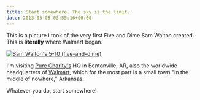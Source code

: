 ```yaml
---
title: Start somewhere. The sky is the limit.
date: 2013-03-05 03:55:16+00:00
---
```


This is a picture I took of the very first Five and Dime Sam Walton created. This is **literally** where Walmart began.

[![Sam Walton's 5-10 (five-and-dime)](https://igcdn-photos-c-a.akamaihd.net/hphotos-ak-xtp1/t51.2885-15/e15/11252616_461686984005114_1906979168_n.jpg)](http://instagram.com/p/Wci53vohl7/)

I'm visiting [Pure Charity's](https://purecharity.com/) HQ in Bentonville, AR, also the worldwide headquarters of [Walmart](http://corporate.walmart.com/our-story/), which for the most part is a small town "in the middle of nowhere," Arkansas.

Whatever you do, start somewhere!
